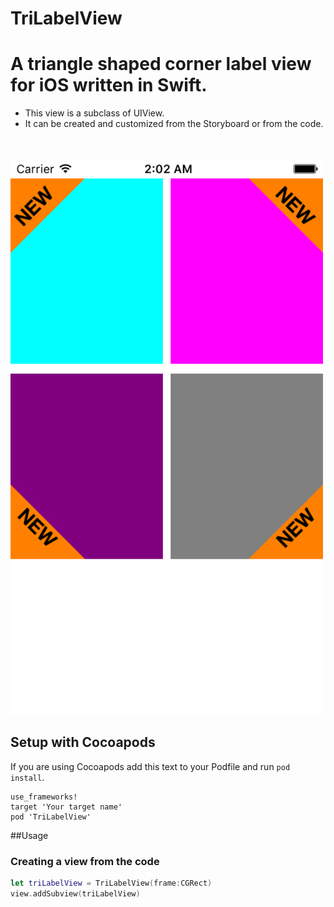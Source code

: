# TriLabelView

# A triangle shaped corner label view for iOS written in Swift.

* This view is a subclass of UIView.
* It can be created and customized from the Storyboard or from the code.

<br>
<br>

<img src='graphics/main_scr.png' width='500' alt='TriLabelView'>

## Setup with Cocoapods

If you are using Cocoapods add this text to your Podfile
and run `pod install`.

    use_frameworks!
    target 'Your target name'
    pod 'TriLabelView'

##Usage

### Creating a view from the code

```Swift
let triLabelView = TriLabelView(frame:CGRect)
view.addSubview(triLabelView)
```
